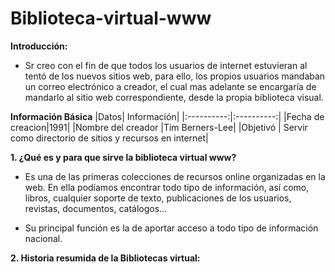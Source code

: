 # Biblioteca-virtual-www

**Introducción:**

- Sr creo con el fin de que todos los usuarios de internet estuvieran al tentó de los nuevos sitios web, para ello, los propios usuarios mandaban un correo electrónico a creador, el cual mas adelante se encargaría de mandarlo al sitio web correspondiente, desde la propia biblioteca visual.

**Información Básica**
|Datos| Información|
|:----------:|:----------:|
|Fecha de creacion|1991|
|Nombre del creador |Tim Berners-Lee|
|Objetivó | Servir como directorio de sitios y recursos en internet|

**1. ¿Qué es y para que sirve la biblioteca virtual www?**

- Es una de las primeras colecciones de recursos online organizadas en la web. En ella podíamos encontrar todo tipo de información, así como, libros, cualquier soporte de texto, publicaciones de los usuarios, revistas, documentos, catálogos...

- Su principal función es la de aportar acceso a todo tipo de información nacional.

**2. Historia resumida de la Bibliotecas virtual:**
